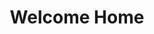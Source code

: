 ---
title: "Welcome Home"
venue-description: >
    *Silt* is a literary publication run by students in MIT's Department of Urban Studies and Planning. This issue focused
    on themes of home, homeland, homesickness, visions of home, creating a home, and much more.
long-description: >
    I wrote “Welcome Home” for the inaugural edition of *Silt*. Inspired by my own experiences working in diplomacy and international development, “Welcome Home” explores questions of identity, positionality, and purpose that so many foreign service professionals experience as they navigate transnational careers. 
venue: "Silt"
venue-edition: "Vol. 1"
venue-url: "https://siltmagazine.cargo.site/issue-1"
button-text: "Silt"
image: "silt.jpeg"
image-caption: >
    The canopy of the Congo Basin Rainforest in June, 2022, 
    just outside of Libreville, Gabon. I took this photo on an official
    site visit while working for USAID.
file: welcome_home.pdf
slug: silt-url
layout: "writing-lander-inset"
body_class: "writing-landers"
cardsize: "shape1"
column: 1
---